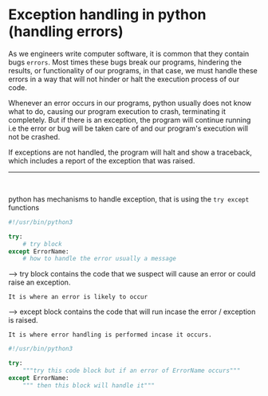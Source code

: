 # Exception handling in python (handling errors)

As we engineers write computer software, it is common that they contain bugs `errors`. Most times these bugs break our programs, hindering the results, or functionality of our programs, in that case, we must handle these errors in a way that will not hinder or halt the execution process of our code.

Whenever an error occurs in our programs, python usually does not know what to do, causing our program execution to crash, terminating it completely. But if there is an exception, the program will continue running i.e the error or bug will be taken care of and our program's execution will not be crashed.

If exceptions are not handled, the program will halt and show a traceback, which includes a report of the exception that was raised.

<hr>
<br>

python has mechanisms to handle exception, that is using the `try except` functions

```py
#!/usr/bin/python3

try:
    # try block
except ErrorName:
    # how to handle the error usually a message
```
--> try block contains the code that we suspect will cause an error or could raise an exception.

`It is where an error is likely to occur`

--> except block contains the code that will run incase the error / exception is raised.

`It is where error handling is performed incase it occurs.`

```py
#!/usr/bin/python3

try:
    """try this code block but if an error of ErrorName occurs"""
except ErrorName:
    """ then this block will handle it"""
```